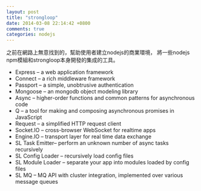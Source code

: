 ```yaml
---
layout: post
title: "strongloop"
date: 2014-03-08 22:14:42 +0800
comments: true
categories: nodejs
---
```


之前在網路上無意找到的，幫助使用者建立nodejs的商業環境，
將一些nodejs npm模組和strongloop本身開發的集成的工具。

<!-- more -->
*    Express – a web application framework
*    Connect – a rich middleware framework
*    Passport – a simple, unobtrusive authentication
*    Mongoose – an mongodb object modeling library
*    Async – higher-order functions and common patterns for asynchronous code
*    Q – a tool for making and composing asynchronous promises in JavaScript
*    Request – a simplified HTTP request client
*    Socket.IO – cross-browser WebSocket for realtime apps
*    Engine.IO – transport layer for real time data exchange
*    SL Task Emitter– perform an unknown number of async tasks recursively
*    SL Config Loader – recursively load config files
*    SL Module Loader – separate your app into modules loaded by config files
*    SL MQ – MQ API with cluster integration, implemented over various message queues
